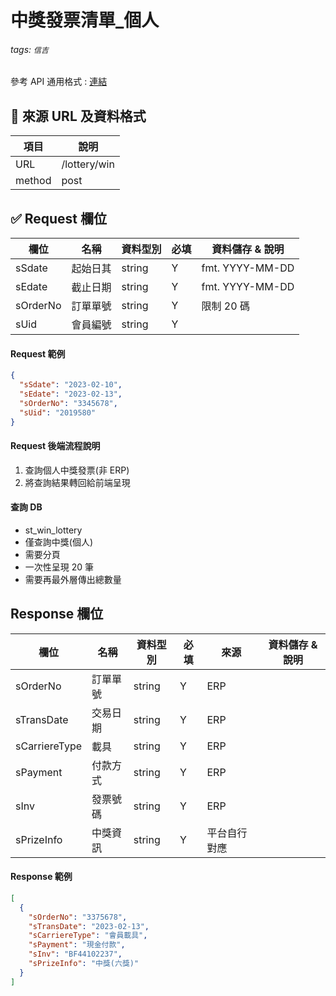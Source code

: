 # 中獎發票清單\_個人

###### tags: `信吉`

參考 API 通用格式 : [連結](/8noUxRMeTsWpyUam5wK3dQ)

## 💠 來源 URL 及資料格式

| 項目   | 說明         |
| ------ | ------------ |
| URL    | /lottery/win |
| method | post         |

## ✅ Request 欄位

| 欄位     | 名稱     | 資料型別 | 必填 | 資料儲存 & 說明 |
| -------- | -------- | -------- | ---- | --------------- |
| sSdate   | 起始日其 | string   | Y    | fmt. YYYY-MM-DD |
| sEdate   | 截止日期 | string   | Y    | fmt. YYYY-MM-DD |
| sOrderNo | 訂單單號 | string   | Y    | 限制 20 碼      |
| sUid     | 會員編號 | string   | Y    |

#### Request 範例

```json
{
  "sSdate": "2023-02-10",
  "sEdate": "2023-02-13",
  "sOrderNo": "3345678",
  "sUid": "2019580"
}
```

#### Request 後端流程說明

1. 查詢個人中獎發票(非 ERP)
2. 將查詢結果轉回給前端呈現

#### 查詢 DB

- st_win_lottery
- 僅查詢中獎(個人)
- 需要分頁
- 一次性呈現 20 筆
- 需要再最外層傳出總數量

## Response 欄位

| 欄位          | 名稱     | 資料型別 | 必填 | 來源         | 資料儲存 & 說明 |
| ------------- | -------- | -------- | ---- | ------------ | --------------- |
| sOrderNo      | 訂單單號 | string   | Y    | ERP          |
| sTransDate    | 交易日期 | string   | Y    | ERP          |
| sCarriereType | 載具     | string   | Y    | ERP          |
| sPayment      | 付款方式 | string   | Y    | ERP          |
| sInv          | 發票號碼 | string   | Y    | ERP          |
| sPrizeInfo    | 中獎資訊 | string   | Y    | 平台自行對應 |

#### Response 範例

```json
[
  {
    "sOrderNo": "3375678",
    "sTransDate": "2023-02-13",
    "sCarriereType": "會員載具",
    "sPayment": "現金付款",
    "sInv": "BF44102237",
    "sPrizeInfo": "中獎(六獎)"
  }
]
```
